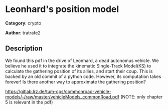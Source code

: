 # Leonhard's position model


**Category**: crypto

**Author**: tratrafe2

## Description

We found this pdf in the drive of Leonhard, a dead autonomus vehicle. We believe he used it to integrate the kinematic Single-Track Model(KS) to calculate the gathering position of its allies, and start their coup. This is backed by an old commit of a python code. However, its computation takes forever! Is there another way to approximate the gathering position?

https://gitlab.lrz.de/tum-cps/commonroad-vehicle-models/-/raw/master/vehicleModels_commonRoad.pdf
(NOTE: only chapter 5 is relevant in the pdf)


